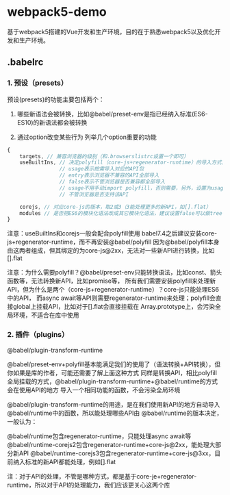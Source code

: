# webpack5-demo
基于webpack5搭建的Vue开发和生产环境，目的在于熟悉webpack5以及优化开发和生产环境。

## .babelrc

### 1. 预设（presets）

预设(presets)的功能主要包括两个：
1. 哪些新语法会被转换，比如@babel/preset-env是指已经纳入标准(ES6-ES10)的新语法都会被转换
 
2. 通过option改变某些行为
   列举几个option重要的功能
```javascript
{
    targets, // 兼容浏览器的级别（和.browserslistrc设置一个即可）
    useBuiltIns, // 决定polyfill（core-js+regenerator-runtime）的导入方式，取值usage、entry、false
                 // usage表示按需导入对应的API包
                 // entry表示浏览器不兼容的API全部导入
                 // false表示不管浏览器是否兼容都全部导入
                 // usage不用手动import polyfill，否则需要，另外，设置为usage时，在使用新API的地方都会导入对应的包，
                 // 不管浏览器是否支持该API

    corejs, // 对应core-js的版本，取2或3（3能处理更多的新API，如[].flat）
    modules // 是否把ES6的模块化语法改成其它模块化语法，建议设置false可以做tree shakeing等优化
}
```

注意：useBuiltIns和corejs一般会配合polyfill使用
      babel7.4之后建议安装core-js+regenerator-runtime，而不再安装@babel/polyfill
      因为@babel/polyfill本身由这两者组成，但其绑定的为core-js@2xx，无法对一些新API进行转换，比如[].flat

注意：为什么需要polyfill？@babel/preset-env只能转换语法，比如const、箭头函数等，无法转换新API，比如promise等，
所有我们需要安装polyfill来处理新API，但为什么是两个（core-js+regenerator-runtime）？core-js只能处理ES6中的API，
而async await等API则需要regenerator-runtime来处理；polyfill会直接global上挂载API，比如对于[].flat会直接挂载在
Array.prototype上，会污染全局环境，不适合在库中使用

### 2. 插件（plugins）

@babel/plugin-transform-runtime

@babel/preset-env+polyfill基本能满足我们的使用了（语法转换+API转换），但你如果是库的作者，可能还需要了解上面这种方式
同样是转换API，相比polyfill全局挂载的方式，@babel/plugin-transform-runtime+@babel/runtime的方式会在使用API的地方
导入一个相同功能的函数，不会污染全局环境

@babel/plugin-transform-runtime的用途，是在我们使用新API的地方自动导入@babel/runtime中的函数，所以能处理哪些API由
@babel/runtime的版本决定，一般认为：

@babel/runtime包含regenerator-runtime，只能处理async await等
@babel/runtime-corejs2包含regenerator-runtime+core-js@2xx，能处理大部分新API
@babel/runtime-corejs3包含regenerator-runtime+core-js@3xx，目前纳入标准的新API都能处理，例如[].flat

注：对于API的处理，不管是哪种方式，都是基于core-je+regenerator-runtime，所以对于API的处理能力，我们应该更关心这两个库